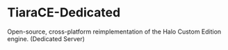 # TiaraCE-Dedicated
Open-source, cross-platform reimplementation of the Halo Custom Edition engine. (Dedicated Server)

